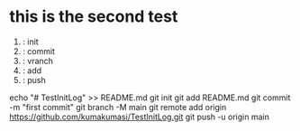 # this is the second test 
 
 1. : init 
 2. : commit
 3. : vranch
 4. : add
 5. : push



echo "# TestInitLog" >> README.md
git init
git add README.md
git commit -m "first commit"
git branch -M main
git remote add origin https://github.com/kumakumasi/TestInitLog.git
git push -u origin main